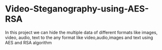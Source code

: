# Video-Steganography-using-AES-RSA
In this project we can hide the multiple data of different formats like images, video, audio, text to the any format like video,audio,images and text using AES and RSA algorithm
